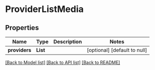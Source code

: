 # ProviderListMedia
## Properties

| Name | Type | Description | Notes |
|------------ | ------------- | ------------- | -------------|
| **providers** | **List** |  | [optional] [default to null] |

[[Back to Model list]](../README.md#documentation-for-models) [[Back to API list]](../README.md#documentation-for-api-endpoints) [[Back to README]](../README.md)

